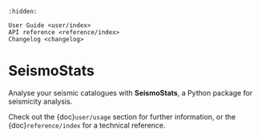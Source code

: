 ```{toctree}
:hidden:

User Guide <user/index>
API reference <reference/index>
Changelog <changelog>
```

# SeismoStats

Analyse your seismic catalogues with **SeismoStats**, a Python package for seismicity analysis.

Check out the {doc}`user/usage` section for further information, or the {doc}`reference/index` for a technical reference.

<!-- ## Indices and tables

- {ref}`genindex`
- {ref}`modindex`
- {ref}`search` -->
